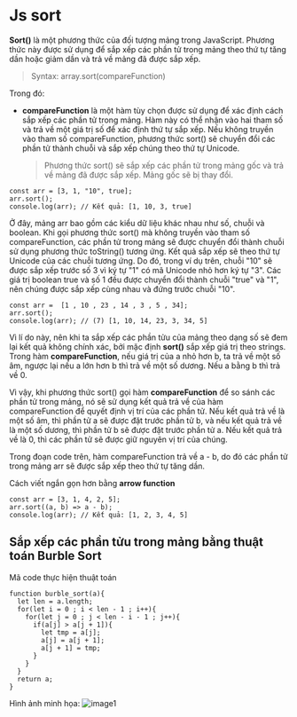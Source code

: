 # Js sort

**Sort()** là một phương thức của đối tượng mảng trong JavaScript. Phương thức này được sử dụng để sắp xếp các phần tử trong mảng theo thứ tự tăng dần hoặc giảm dần và trả về mảng đã được sắp xếp.

> Syntax: array.sort(compareFunction)

Trong đó:

- **compareFunction** là một hàm tùy chọn được sử dụng để xác định cách sắp xếp các phần tử trong mảng. Hàm này có thể nhận vào hai tham số và trả về một giá trị số để xác định thứ tự sắp xếp. Nếu không truyền vào tham số compareFunction, phương thức sort() sẽ chuyển đổi các phần tử thành chuỗi và sắp xếp chúng theo thứ tự Unicode.
  > Phương thức sort() sẽ sắp xếp các phần tử trong mảng gốc và trả về mảng đã được sắp xếp. Mảng gốc sẽ bị thay đổi.

```
const arr = [3, 1, "10", true];
arr.sort();
console.log(arr); // Kết quả: [1, 10, 3, true]
```

Ở đây, mảng arr bao gồm các kiểu dữ liệu khác nhau như số, chuỗi và boolean. Khi gọi phương thức sort() mà không truyền vào tham số compareFunction, các phần tử trong mảng sẽ được chuyển đổi thành chuỗi sử dụng phương thức toString() tương ứng. Kết quả sắp xếp sẽ theo thứ tự Unicode của các chuỗi tương ứng.
Do đó, trong ví dụ trên, chuỗi "10" sẽ được sắp xếp trước số 3 vì ký tự "1" có mã Unicode nhỏ hơn ký tự "3". Các giá trị boolean true và số 1 đều được chuyển đổi thành chuỗi "true" và "1", nên chúng được sắp xếp cùng nhau và đứng trước chuỗi "10".

```
const arr =  [1 , 10 , 23 , 14 , 3 , 5 , 34];
arr.sort();
console.log(arr); // (7) [1, 10, 14, 23, 3, 34, 5]
```

Vì lí do này, nên khi ta sắp xếp các phần tửu của mảng theo dạng số sẽ đem lại kết quả không chính xác, bởi mặc định **sort()** sắp xếp giá trị theo strings.
Trong hàm **compareFunction**, nếu giá trị của a nhỏ hơn b, ta trả về một số âm, ngược lại nếu a lớn hơn b thì trả về một số dương. Nếu a bằng b thì trả về 0.

Vì vậy, khi phương thức sort() gọi hàm **compareFunction** để so sánh các phần tử trong mảng, nó sẽ sử dụng kết quả trả về của hàm compareFunction để quyết định vị trí của các phần tử. Nếu kết quả trả về là một số âm, thì phần tử a sẽ được đặt trước phần tử b, và nếu kết quả trả về là một số dương, thì phần tử b sẽ được đặt trước phần tử a. Nếu kết quả trả về là 0, thì các phần tử sẽ được giữ nguyên vị trí của chúng.

Trong đoạn code trên, hàm compareFunction trả về a - b, do đó các phần tử trong mảng arr sẽ được sắp xếp theo thứ tự tăng dần.

Cách viết ngắn gọn hơn bằng **arrow function**

```
const arr = [3, 1, 4, 2, 5];
arr.sort((a, b) => a - b);
console.log(arr); // Kết quả: [1, 2, 3, 4, 5]
```

## Sắp xếp các phần tửu trong mảng bằng thuật toán Burble Sort

Mã code thực hiện thuật toán

```
function burble_sort(a){
  let len = a.length;
  for(let i = 0 ; i < len - 1 ; i++){
    for(let j = 0 ; j < len - i - 1 ; j++){
      if(a[j] > a[j + 1]){
        let tmp = a[j];
        a[j] = a[j + 1];
        a[j + 1] = tmp;
      }
    }
  }
  return a;
}
```

Hình ảnh minh họa:
![image1](https://live.staticflickr.com/65535/52786926374_a35ab9faee.jpg)
